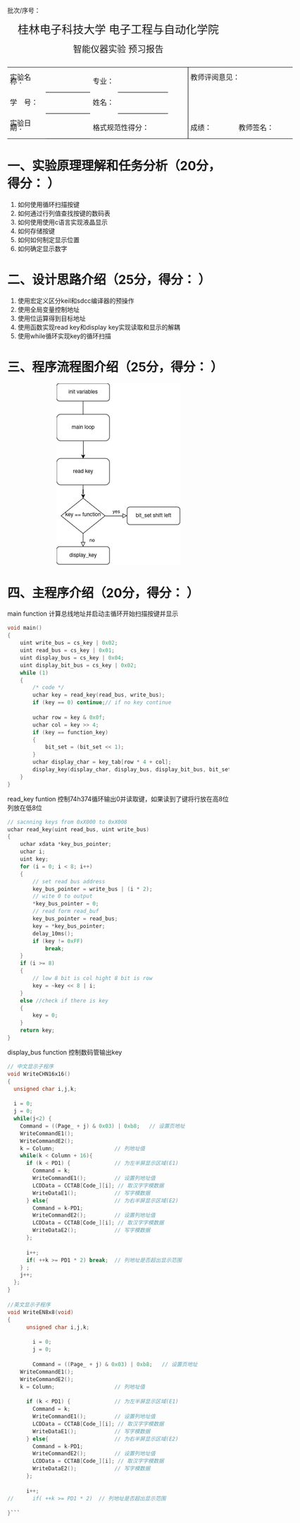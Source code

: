 批次/序号： 
<center style="font-size:25px; margin-bottom:10pt; margin-top:10">桂林电子科技大学 电子工程与自动化学院</center>
<center style="font-size:20px">智能仪器实验 预习报告</center>
<table style="margin-top:20pt; margin-bottom:8pt; width:486.2pt; margin-bottom:0pt; border-collapse:collapse">
				<tr style="height:27.4pt">
					<td rowspan="2" style="width:65.35pt; padding-left:4.25pt; vertical-align:bottom">
						<p style="text-indent:0pt; line-height:60%; font-size:12pt">
							<span style="font-family:宋体">实验名称：</span>
						</p>
					</td>
					<td rowspan="2" style="width:86.9pt; border-bottom:0.75pt solid #000000; padding-left:4.25pt; vertical-align:bottom">
						<p style="text-indent:0pt; text-align:center; line-height:60%; font-size:9pt">
							<span style="font-family:宋体">&#xa0;</span>
						</p>
					</td>
					<td rowspan="2" style="width:42.1pt; padding-left:4.25pt; vertical-align:bottom">
						<p style="text-indent:0pt; line-height:60%; font-size:12pt">
							<span style="font-family:宋体">专业：</span>
						</p>
					</td>
					<td rowspan="2" style="width:98.85pt; border-bottom:0.75pt solid #000000; padding-left:4.25pt; vertical-align:bottom">
						<p style="text-indent:0pt; text-align:center; line-height:60%; font-size:12pt">
							<span style="font-family:宋体">&#xa0</span>
						</p>
					</td>
					<td rowspan="2" style="width:7.38pt; border-right:0.75pt solid #000000; padding-left:4.25pt; vertical-align:bottom">
						<p style="text-indent:21pt; line-height:60%; font-size:12pt">
							<span style="font-family:宋体">&#xa0;</span>
						</p>
					</td>
					<td colspan="3" style="width:179.75pt; border-left:0.75pt solid #000000; padding-left:3.88pt; vertical-align:bottom">
						<p style="text-indent:0pt; text-align:left; line-height:60%; font-size:12pt">
							<span style="font-family:宋体">教师评阅意见：</span>
						</p>
					</td>
				</tr>
				<tr >
					<td colspan="3" rowspan="3" style="width:179.75pt; border-left:0.75pt solid #000000; padding-left:3.88pt; vertical-align:top">
						<p style="text-indent:0pt; line-height:40%; font-size:10pt">
							<span style="font-family:宋体">&#xa0;</span>
						</p>
					</td>
				</tr>
				<tr style="height:1pt">
					<td style="width:55.35pt; padding-left:4.25pt; vertical-align:bottom">
						<p style="text-indent:0pt; line-height:60%; font-size:12pt">
							<span style="font-family:宋体">学</span><span style="font-family:宋体">&#xa0;&#xa0;&#xa0; </span><span style="font-family:宋体">号：</span>
						</p>
					</td>
					<td style="width:86.9pt; border-top:0.75pt solid #000000; border-bottom:0.75pt solid #000000; padding-left:4.25pt; vertical-align:bottom">
						<p style="text-indent:0pt; text-align:center; line-height:60%; font-size:12pt">
							<span style="font-family:宋体">&#xa0;</span>
						</p>
					</td>
					<td style="width:42.1pt; padding-left:4.25pt; vertical-align:bottom">
						<p style="text-indent:0pt; line-height:60%; font-size:12pt">
							<span style="font-family:宋体">姓名：</span>
						</p>
					</td>
					<td style="width:98.85pt; border-top:0.75pt solid #000000; border-bottom:0.75pt solid #000000; padding-left:4.25pt; vertical-align:bottom">
						<p style="text-indent:0pt; text-align:center; line-height:60%; font-size:12pt">
							<span style="font-family:宋体">&#xa0;</span>
						</p>
					</td>
					<td style="width:7.38pt; border-right:0.75pt solid #000000; padding-left:4.25pt; vertical-align:top">
						<p style="text-indent:21pt; line-height:60%; font-size:12pt">
							<span style="font-family:宋体">&#xa0;</span>
						</p>
					</td>
				</tr>
				<tr style="height:1pt">
					<td rowspan="2" style="width:65.35pt; padding-left:4.25pt; vertical-align:bottom">
						<p style="text-indent:0pt; line-height:60%; font-size:12pt">
							<span style="font-family:宋体">实验日期：</span>
						</p>
					</td>
					<td rowspan="2" style="width:86.9pt; border-top:0.75pt solid #000000; border-bottom:0.75pt solid #000000; padding-left:4.25pt; vertical-align:bottom">
						<p style="text-indent:0pt; text-align:center; line-height:60%; font-size:12pt">
							<span style="font-family:'Times New Roman'">&#xa0</span>
						</p>
					</td>
					<td colspan="2" rowspan="2" style="width:135.2pt; padding-left:4.25pt; vertical-align:bottom">
						<p style="text-indent:0pt; text-align:left; line-height:60%; font-size:12pt">
							<span style="font-family:宋体">格式规范性得分：</span>
						</p>
					</td>
					<td rowspan="2" style="width:7.38pt; border-right:0.75pt solid #000000; padding-left:4.25pt; vertical-align:top">
						<p style="text-indent:21pt; line-height:60%; font-size:12pt">
							<span style="font-family:宋体">&#xa0;</span>
						</p>
					</td>
				</tr>
				<tr style="height:18.45pt">
					<td style="width:41.5pt; border-left:0.75pt solid #000000; padding-left:3.88pt; vertical-align:bottom">
						<p style="text-indent:0pt; text-align:left; line-height:60%; font-size:12pt">
							<span style="font-family:宋体">成绩：</span>
						</p>
					</td>
					<td style="width:33pt; padding-left:4.25pt; vertical-align:bottom">
						<p style="text-indent:0pt; text-align:center; line-height:60%; font-size:12pt">
							<span style="font-family:宋体">&#xa0;</span>
						</p>
					</td>
					<td style="width:106.75pt; padding-left:4.25pt; vertical-align:bottom">
						<p style="text-indent:0pt; text-align:left; line-height:60%; font-size:12pt">
							<span style="font-family:宋体">教师签名：</span>
						</p>
					</td>
				</tr>
				<!-- <tr style="height:0pt">
 -->
				<!-- 	<td style="width:59.6pt">
 -->
				<!-- 	</td>
 -->
				<!-- 	<td style="width:91.15pt">
 -->
				<!-- 	</td>
 -->
				<!-- 	<td style="width:36.35pt">
 -->
				<!-- 	</td>
 -->
				<!-- 	<td style="width:103.1pt">
 -->
				<!-- 	</td>
 -->
				<!-- 	<td style="width:12pt">
 -->
				<!-- 	</td>
 -->
				<!-- 	<td style="width:35.75pt">
 -->
				<!-- 	</td>
 -->
				<!-- 	<td style="width:37.25pt">
 -->
				<!-- 	</td>
 -->
				<!-- 	<td style="width:111pt">
 -->
				<!-- 	</td>
 -->
				<!-- </tr>
 -->
</table>

# 一、实验原理理解和任务分析（20分，得分： ）

1. 如何使用循环扫描按键
2. 如何通过行列值查找按键的数码表
3. 如何使用使用c语言实现液晶显示
4. 如何存储按键
5. 如何如何制定显示位置
6. 如何确定显示数字

# 二、设计思路介绍（25分，得分： ）


1. 使用宏定义区分keil和sdcc编译器的预操作
2. 使用全局变量控制地址
3. 使用位运算得到目标地址
4. 使用函数实现read key和display key实现读取和显示的解耦
5. 使用while循环实现key的循环扫描


# 三、程序流程图介绍（25分，得分： ）
<center>

![img](chapter1.png)

</center>

# 四、主程序介绍（20分，得分： ）

main function 计算总线地址并启动主循环开始扫描按键并显示
```c
void main()
{
    uint write_bus = cs_key | 0x02;
    uint read_bus = cs_key | 0x01;
    uint display_bus = cs_key | 0x04;
    uint display_bit_bus = cs_key | 0x02;
    while (1)
    {
        /* code */
        uchar key = read_key(read_bus, write_bus);
        if (key == 0) continue;// if no key continue

        uchar row = key & 0x0f;
        uchar col = key >> 4;
        if (key == function_key)
        {
            bit_set = (bit_set << 1);
        }
        uchar display_char = key_tab[row * 4 + col];
        display_key(display_char, display_bus, display_bit_bus, bit_set);
    }
}
```
read_key funtion 控制74h374循环输出0并读取键，如果读到了键将行放在高8位列放在低8位
```c
// sacnning keys from 0xX000 to 0xX008
uchar read_key(uint read_bus, uint write_bus)
{
    uchar xdata *key_bus_pointer;
    uchar i;
    uint key;
    for (i = 0; i < 8; i++)
    {
        // set read bus address
        key_bus_pointer = write_bus | (i * 2);
        // wite 0 to output
        *key_bus_pointer = 0;
        // read form read_buf
        key_bus_pointer = read_bus;
        key = *key_bus_pointer;
        delay_10ms();
        if (key != 0xFF)
            break;
    }
    if (i >= 8)
    {
        // low 8 bit is col hight 8 bit is row
        key = ~key << 8 | i;
    }
    else //check if there is key
    {
        key = 0;
    }
    return key;
}
```

display_bus function 控制数码管输出key

```c
// 中文显示子程序
void WriteCHN16x16()
{
  unsigned char i,j,k;

  i = 0;
  j = 0;
  while(j<2) {
    Command = ((Page_ + j) & 0x03) | 0xb8;   // 设置页地址
    WriteCommandE1();
    WriteCommandE2();
    k = Column;                   // 列地址值
    while(k < Column + 16){
      if (k < PD1) {              // 为左半屏显示区域(E1)
        Command = k;
        WriteCommandE1();         // 设置列地址值
        LCDData = CCTAB[Code_][i]; // 取汉字字模数据
        WriteDataE1();            // 写字模数据
      } else{                     // 为右半屏显示区域(E2)
        Command = k-PD1;
        WriteCommandE2();         // 设置列地址值
        LCDData = CCTAB[Code_][i]; // 取汉字字模数据
        WriteDataE2();            // 写字模数据
      };

      i++;
      if( ++k >= PD1 * 2) break;  // 列地址是否超出显示范围
    } ;
    j++;
  };
}

//英文显示子程序
void WriteEN8x8(void)
{
	  unsigned char i,j,k;

		i = 0;
		j = 0;
	
		Command = ((Page_ + j) & 0x03) | 0xb8;   // 设置页地址
    WriteCommandE1();
    WriteCommandE2();
    k = Column;                   // 列地址值

      if (k < PD1) {              // 为左半屏显示区域(E1)
        Command = k;
        WriteCommandE1();         // 设置列地址值
        LCDData = CCTAB[Code_][i]; // 取汉字字模数据
        WriteDataE1();            // 写字模数据
      } else{                     // 为右半屏显示区域(E2)
        Command = k-PD1;
        WriteCommandE2();         // 设置列地址值
        LCDData = CCTAB[Code_][i]; // 取汉字字模数据
        WriteDataE2();            // 写字模数据
      };

      i++;
//      if( ++k >= PD1 * 2)  // 列地址是否超出显示范围
	
}```
